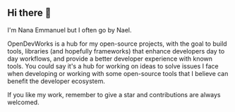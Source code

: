<!--

**Here are some ideas to get you started:**

🙋‍♀️ A short introduction - what is your organization all about?
🌈 Contribution guidelines - how can the community get involved?
👩‍💻 Useful resources - where can the community find your docs? Is there anything else the community should know?
🍿 Fun facts - what does your team eat for breakfast?
🧙 Remember, you can do mighty things with the power of [Markdown](https://docs.github.com/github/writing-on-github/getting-started-with-writing-and-formatting-on-github/basic-writing-and-formatting-syntax)
-->
## Hi there 👋

I'm Nana Emmanuel but I often go by Nael.

OpenDevWorks is a hub for my open-source projects, with the goal to build tools, libraries (and hopefully frameworks) that enhance developers day to day workflows, and provide a better developer experience with known tools.
You could say it's a hub for working on ideas to solve issues I face when developing or working with some open-source tools that I believe can benefit the developer ecosystem. 

If you like my work, remember to give a star and contributions are always welcomed.
 



